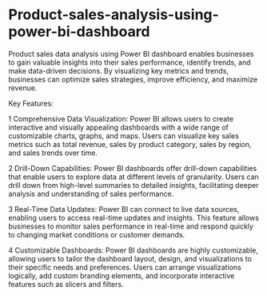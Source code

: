 # Product-sales-analysis-using-power-bi-dashboard
Product sales data analysis using Power BI dashboard enables businesses to gain valuable insights into their sales performance, identify trends, and make data-driven decisions. By visualizing key metrics and trends, businesses can optimize sales strategies, improve efficiency, and maximize revenue.

Key Features:

1 Comprehensive Data Visualization: Power BI allows users to create interactive and visually appealing dashboards with a wide range of customizable charts, graphs, and maps. Users can visualize key sales metrics such as total revenue, sales by product category, sales by region, and sales trends over time.

2 Drill-Down Capabilities: Power BI dashboards offer drill-down capabilities that enable users to explore data at different levels of granularity. Users can drill down from high-level summaries to detailed insights, facilitating deeper analysis and understanding of sales performance.

3 Real-Time Data Updates: Power BI can connect to live data sources, enabling users to access real-time updates and insights. This feature allows businesses to monitor sales performance in real-time and respond quickly to changing market conditions or customer demands.

4 Customizable Dashboards: Power BI dashboards are highly customizable, allowing users to tailor the dashboard layout, design, and visualizations to their specific needs and preferences. Users can arrange visualizations logically, add custom branding elements, and incorporate interactive features such as slicers and filters.
